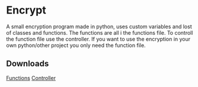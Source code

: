 # Encrypt
A small encryption program made in python, uses custom variables and lost of classes and functions.
The functions are all i the functions file.
To controll the function file use the controller.
If you want to use the encryption in your own python/other project you only need the function file.
## Downloads
<a href="">Functions</a>
<a href="">Controller</a>
